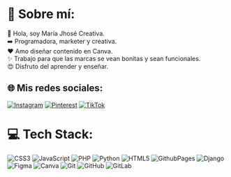 # 💫 Sobre mí:
👋 Hola, soy María Jhosé Creativa.<br>
➡️ Programadora, marketer y creativa.<br>
❤️ Amo diseñar contenido en Canva.<br>
✨ Trabajo para que las marcas se vean bonitas y sean funcionales.<br>
😍 Disfruto del aprender y enseñar.<br>

## 🌐 Mis redes sociales:
[![Instagram](https://img.shields.io/badge/Instagram-%23E4405F.svg?logo=Instagram&logoColor=white)](https://instagram.com/mariajhosecreativa) [![Pinterest](https://img.shields.io/badge/Pinterest-%23E60023.svg?logo=Pinterest&logoColor=white)](https://pinterest.com/mariajhosecreativa) [![TikTok](https://img.shields.io/badge/TikTok-%23000000.svg?logo=TikTok&logoColor=white)](https://tiktok.com/@mariajhosecreativa) 

# 💻 Tech Stack:
![CSS3](https://img.shields.io/badge/css3-%231572B6.svg?style=flat-square&logo=css3&logoColor=white) ![JavaScript](https://img.shields.io/badge/javascript-%23323330.svg?style=flat-square&logo=javascript&logoColor=%23F7DF1E) ![PHP](https://img.shields.io/badge/php-%23777BB4.svg?style=flat-square&logo=php&logoColor=white) ![Python](https://img.shields.io/badge/python-3670A0?style=flat-square&logo=python&logoColor=ffdd54) ![HTML5](https://img.shields.io/badge/html5-%23E34F26.svg?style=flat-square&logo=html5&logoColor=white) ![GithubPages](https://img.shields.io/badge/github%20pages-121013?style=flat-square&logo=github&logoColor=white) ![Django](https://img.shields.io/badge/django-%23092E20.svg?style=flat-square&logo=django&logoColor=white) ![Figma](https://img.shields.io/badge/figma-%23F24E1E.svg?style=flat-square&logo=figma&logoColor=white) ![Canva](https://img.shields.io/badge/Canva-%2300C4CC.svg?style=flat-square&logo=Canva&logoColor=white) ![Git](https://img.shields.io/badge/git-%23F05033.svg?style=flat-square&logo=git&logoColor=white) ![GitHub](https://img.shields.io/badge/github-%23121011.svg?style=flat-square&logo=github&logoColor=white) ![GitLab](https://img.shields.io/badge/gitlab-%23181717.svg?style=flat-square&logo=gitlab&logoColor=white)

<!-- Proudly created with GPRM ( https://gprm.itsvg.in ) -->
